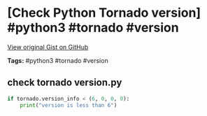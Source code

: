 # [Check Python Tornado version] #python3 #tornado #version

[View original Gist on GitHub](https://gist.github.com/Integralist/6ccedba3b2e13b10a1afb66ced0891ff)

**Tags:** #python3 #tornado #version

## check tornado version.py

```python
if tornado.version_info < (6, 0, 0, 0):
    print("version is less than 6")
```


